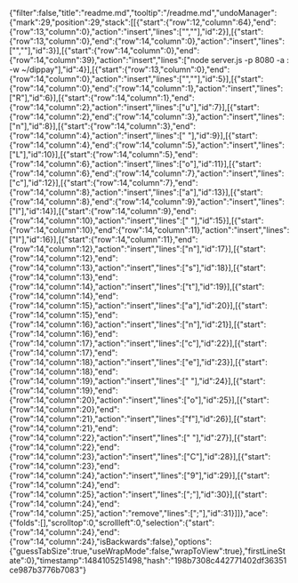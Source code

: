{"filter":false,"title":"readme.md","tooltip":"/readme.md","undoManager":{"mark":29,"position":29,"stack":[[{"start":{"row":12,"column":64},"end":{"row":13,"column":0},"action":"insert","lines":["",""],"id":2}],[{"start":{"row":13,"column":0},"end":{"row":14,"column":0},"action":"insert","lines":["",""],"id":3}],[{"start":{"row":14,"column":0},"end":{"row":14,"column":39},"action":"insert","lines":["node server.js -p 8080 -a : -w ~/dippay"],"id":4}],[{"start":{"row":13,"column":0},"end":{"row":14,"column":0},"action":"insert","lines":["",""],"id":5}],[{"start":{"row":14,"column":0},"end":{"row":14,"column":1},"action":"insert","lines":["R"],"id":6}],[{"start":{"row":14,"column":1},"end":{"row":14,"column":2},"action":"insert","lines":["u"],"id":7}],[{"start":{"row":14,"column":2},"end":{"row":14,"column":3},"action":"insert","lines":["n"],"id":8}],[{"start":{"row":14,"column":3},"end":{"row":14,"column":4},"action":"insert","lines":[" "],"id":9}],[{"start":{"row":14,"column":4},"end":{"row":14,"column":5},"action":"insert","lines":["L"],"id":10}],[{"start":{"row":14,"column":5},"end":{"row":14,"column":6},"action":"insert","lines":["o"],"id":11}],[{"start":{"row":14,"column":6},"end":{"row":14,"column":7},"action":"insert","lines":["c"],"id":12}],[{"start":{"row":14,"column":7},"end":{"row":14,"column":8},"action":"insert","lines":["a"],"id":13}],[{"start":{"row":14,"column":8},"end":{"row":14,"column":9},"action":"insert","lines":["l"],"id":14}],[{"start":{"row":14,"column":9},"end":{"row":14,"column":10},"action":"insert","lines":[" "],"id":15}],[{"start":{"row":14,"column":10},"end":{"row":14,"column":11},"action":"insert","lines":["I"],"id":16}],[{"start":{"row":14,"column":11},"end":{"row":14,"column":12},"action":"insert","lines":["n"],"id":17}],[{"start":{"row":14,"column":12},"end":{"row":14,"column":13},"action":"insert","lines":["s"],"id":18}],[{"start":{"row":14,"column":13},"end":{"row":14,"column":14},"action":"insert","lines":["t"],"id":19}],[{"start":{"row":14,"column":14},"end":{"row":14,"column":15},"action":"insert","lines":["a"],"id":20}],[{"start":{"row":14,"column":15},"end":{"row":14,"column":16},"action":"insert","lines":["n"],"id":21}],[{"start":{"row":14,"column":16},"end":{"row":14,"column":17},"action":"insert","lines":["c"],"id":22}],[{"start":{"row":14,"column":17},"end":{"row":14,"column":18},"action":"insert","lines":["e"],"id":23}],[{"start":{"row":14,"column":18},"end":{"row":14,"column":19},"action":"insert","lines":[" "],"id":24}],[{"start":{"row":14,"column":19},"end":{"row":14,"column":20},"action":"insert","lines":["o"],"id":25}],[{"start":{"row":14,"column":20},"end":{"row":14,"column":21},"action":"insert","lines":["f"],"id":26}],[{"start":{"row":14,"column":21},"end":{"row":14,"column":22},"action":"insert","lines":[" "],"id":27}],[{"start":{"row":14,"column":22},"end":{"row":14,"column":23},"action":"insert","lines":["C"],"id":28}],[{"start":{"row":14,"column":23},"end":{"row":14,"column":24},"action":"insert","lines":["9"],"id":29}],[{"start":{"row":14,"column":24},"end":{"row":14,"column":25},"action":"insert","lines":[";"],"id":30}],[{"start":{"row":14,"column":24},"end":{"row":14,"column":25},"action":"remove","lines":[";"],"id":31}]]},"ace":{"folds":[],"scrolltop":0,"scrollleft":0,"selection":{"start":{"row":14,"column":24},"end":{"row":14,"column":24},"isBackwards":false},"options":{"guessTabSize":true,"useWrapMode":false,"wrapToView":true},"firstLineState":0},"timestamp":1484105251498,"hash":"198b7308c442771402df36351ce987b3776b7083"}